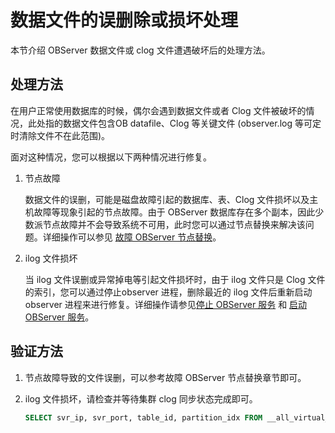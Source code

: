 数据文件的误删除或损坏处理 
==================================

本节介绍 OBServer 数据文件或 clog 文件遭遇破坏后的处理方法。

处理方法 
-------------------------

在用户正常使用数据库的时候，偶尔会遇到数据文件或者 Clog 文件被破坏的情况，此处指的数据文件包含OB datafile、Clog 等关键文件 (observer.log 等可定时清除文件不在此范围)。

面对这种情况，您可以根据以下两种情况进行修复。

1. 节点故障

   数据文件的误删，可能是磁盘故障引起的数据库、表、Clog 文件损坏以及主机故障等现象引起的节点故障。由于 OBServer 数据库存在多个副本，因此少数派节点故障并不会导致系统不可用，此时您可以通过节点替换来解决该问题。详细操作可以参见 [故障 OBServer 节点替换](/zh-CN/5.administrator-guide/10.o-m-management/6.common-o-m-operations/1.service/6.failed-observer-node-replacement.md)。
   

2. ilog 文件损坏

   当 ilog 文件误删或异常掉电等引起文件损坏时，由于 ilog 文件只是 Clog 文件的索引，您可以通过停止observer 进程，删除最近的 ilog 文件后重新启动 observer 进程来进行修复。详细操作请参见[停止 OBServer 服务](/zh-CN/5.administrator-guide/10.o-m-management/6.common-o-m-operations/1.service/2.stop-the-observer-service.md) 和 [启动 OBServer 服务](/zh-CN/5.administrator-guide/10.o-m-management/6.common-o-m-operations/1.service/1.start-the-observer-service.md)。
   




验证方法 
-------------------------

1. 节点故障导致的文件误删，可以参考故障 OBServer 节点替换章节即可。

   

2. ilog 文件损坏，请检查并等待集群 clog 同步状态完成即可。

   ```sql
   SELECT svr_ip, svr_port, table_id, partition_idx FROM __all_virtual_clog_stat WHERE is_in_sync= 0 and is_offline = 0 and replica_type != 16 ;
   ```

   




